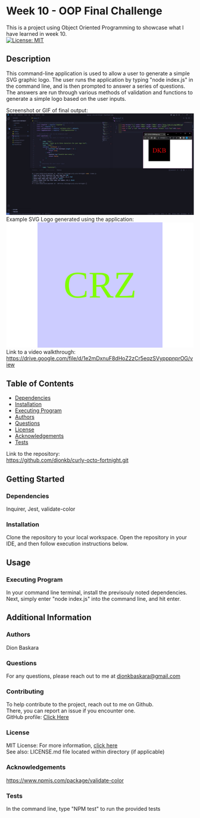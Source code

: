 # Week 10 - OOP Final Challenge

  This is a project using Object Oriented Programming to showcase what I have learned in week 10.  
  [![License: MIT](https://img.shields.io/badge/License-MIT-yellow.svg)](https://opensource.org/licenses/MIT)

  ## Description

  This command-line application is used to allow a user to generate a simple SVG graphic logo. The user runs the application by typing "node index.js" in the command line, and is then prompted to answer a series of questions. The answers are run through various methods of validation and functions to generate a simple logo based on the user inputs.

  Screenshot or GIF of final output:  
  ![screenshot or gif](./\examples\Screenshot.jpg)  
  Example SVG Logo generated using the application:  
  ![sample](.\examples\PeriSqrChrtTxt.svg)  
  Link to a video walkthrough:  
  https://drive.google.com/file/d/1e2mDxnuF8dHoZ2zCr5eqzSVypppnprOG/view  

  ## Table of Contents
  * [Dependencies](#dependencies)
  * [Installation](#installation)
  * [Executing Program](#execution)
  * [Authors](#authors)
  * [Questions](#questions)
  * [License](#license)
  * [Acknowledgements](#acknowledgements)
  * [Tests](#tests)

  Link to the repository:  
  https://github.com/dionkb/curly-octo-fortnight.git

  ## Getting Started

  ### Dependencies
  Inquirer, Jest, validate-color

  ### Installation
  Clone the repository to your local workspace. Open the repository in your IDE, and then follow execution instructions below.

  ## Usage

  ### Executing Program
  In your command line terminal, install the previsouly noted dependencies. Next, simply enter "node index.js" into the command line, and hit enter.
  

  ## Additional Information

  ### Authors
  Dion Baskara

  ### Questions
  For any questions, please reach out to me at dionkbaskara@gmail.com

  ### Contributing
  To help contribute to the project, reach out to me on Github.  
  There, you can report an issue if you encounter one.  
  GitHub profile: <a href="https://github.com/dionkb">Click Here</a>

  ### License  
  MIT License: For more information,  <a href="https://opensource.org/license/mit/">click here</a>  
  See also: LICENSE.md file located within directory (if applicable) 

  ### Acknowledgements
  https://www.npmjs.com/package/validate-color

  ### Tests
  In the command line, type "NPM test" to run the provided tests
  